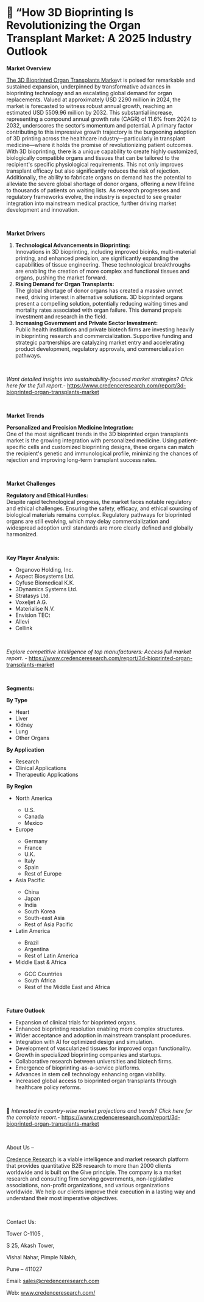 # 🧬 “How 3D Bioprinting Is Revolutionizing the Organ Transplant Market: A 2025 Industry Outlook


<p><strong>Market Overview</strong></p>
<p><a href="https://www.credenceresearch.com/report/3d-bioprinted-organ-transplants-market">The 3D Bioprinted Organ Transplants Marke</a>vt is poised for remarkable and sustained expansion, underpinned by transformative advances in bioprinting technology and an escalating global demand for organ replacements. Valued at approximately USD 2290 million in 2024, the market is forecasted to witness robust annual growth, reaching an estimated USD 5509.96 million by 2032. This substantial increase, representing a compound annual growth rate (CAGR) of 11.6% from 2024 to 2032, underscores the sector&rsquo;s momentum and potential. A primary factor contributing to this impressive growth trajectory is the burgeoning adoption of 3D printing across the healthcare industry&mdash;particularly in transplant medicine&mdash;where it holds the promise of revolutionizing patient outcomes. With 3D bioprinting, there is a unique capability to create highly customized, biologically compatible organs and tissues that can be tailored to the recipient's specific physiological requirements. This not only improves transplant efficacy but also significantly reduces the risk of rejection. Additionally, the ability to fabricate organs on demand has the potential to alleviate the severe global shortage of donor organs, offering a new lifeline to thousands of patients on waiting lists. As research progresses and regulatory frameworks evolve, the industry is expected to see greater integration into mainstream medical practice, further driving market development and innovation.</p>
<p><strong>&nbsp;</strong></p>
<p><strong>Market Drivers</strong></p>
<ol>
<li><strong> Technological Advancements in Bioprinting:</strong><br data-start="1559" data-end="1562" /> Innovations in 3D bioprinting, including improved bioinks, multi-material printing, and enhanced precision, are significantly expanding the capabilities of tissue engineering. These technological breakthroughs are enabling the creation of more complex and functional tissues and organs, pushing the market forward.</li>
<li data-start="1878" data-end="2232"><strong data-start="1878" data-end="1921"> Rising Demand for Organ Transplants:</strong><br data-start="1921" data-end="1924" /> The global shortage of donor organs has created a massive unmet need, driving interest in alternative solutions. 3D bioprinted organs present a compelling solution, potentially reducing waiting times and mortality rates associated with organ failure. This demand propels investment and research in the field.</li>
<li data-start="2234" data-end="2583"><strong data-start="2234" data-end="2293"> Increasing Government and Private Sector Investment:</strong><br data-start="2293" data-end="2296" /> Public health institutions and private biotech firms are investing heavily in bioprinting research and commercialization. Supportive funding and strategic partnerships are catalyzing market entry and accelerating product development, regulatory approvals, and commercialization pathways.</li>
</ol>
<p><strong>&nbsp;</strong></p>
<p><em>Want detailed insights into sustainability-focused market strategies? Click here for the full report.- </em><a href="https://www.credenceresearch.com/report/3d-bioprinted-organ-transplants-market">https://www.credenceresearch.com/report/3d-bioprinted-organ-transplants-market</a></p>
<p>&nbsp;</p>
<p><strong>Market Trends</strong></p>
<p><strong>Personalized and Precision Medicine Integration:</strong><br /> One of the most significant trends in the 3D bioprinted organ transplants market is the growing integration with personalized medicine. Using patient-specific cells and customized bioprinting designs, these organs can match the recipient's genetic and immunological profile, minimizing the chances of rejection and improving long-term transplant success rates.</p>
<p><strong>&nbsp;</strong></p>
<p><strong>Market Challenges</strong></p>
<p><strong>Regulatory and Ethical Hurdles:</strong><br data-start="3093" data-end="3096" /> Despite rapid technological progress, the market faces notable regulatory and ethical challenges. Ensuring the safety, efficacy, and ethical sourcing of biological materials remains complex. Regulatory pathways for bioprinted organs are still evolving, which may delay commercialization and widespread adoption until standards are more clearly defined and globally harmonized.</p>
<p>&nbsp;</p>
<p><strong>Key Player Analysis:</strong></p>
<ul>
<li>Organovo Holding, Inc.</li>
<li>Aspect Biosystems Ltd.</li>
<li>Cyfuse Biomedical K.K.</li>
<li>3Dynamics Systems Ltd.</li>
<li>Stratasys Ltd.</li>
<li>Voxeljet A.G.</li>
<li>Materialise N.V.</li>
<li>Envision TECt</li>
<li>Allevi</li>
<li>Cellink</li>
</ul>
<p>&nbsp;</p>
<p><em>Explore competitive intelligence of top manufacturers: Access full market report. - </em><a href="https://www.credenceresearch.com/report/3d-bioprinted-organ-transplants-market">https://www.credenceresearch.com/report/3d-bioprinted-organ-transplants-market</a></p>
<p>&nbsp;</p>
<p><strong>Segments:</strong></p>
<p><strong>By Type</strong></p>
<ul>
<li>Heart</li>
<li>Liver</li>
<li>Kidney</li>
<li>Lung</li>
<li>Other Organs</li>
</ul>
<p><strong>By Application</strong></p>
<ul>
<li>Research</li>
<li>Clinical Applications</li>
<li>Therapeutic Applications</li>
</ul>
<p><strong>By Region</strong></p>
<ul>
<li>North America</li>
<ul>
<li>U.S.</li>
<li>Canada</li>
<li>Mexico</li>
</ul>
<li>Europe</li>
<ul>
<li>Germany</li>
<li>France</li>
<li>U.K.</li>
<li>Italy</li>
<li>Spain</li>
<li>Rest of Europe</li>
</ul>
<li>Asia Pacific</li>
<ul>
<li>China</li>
<li>Japan</li>
<li>India</li>
<li>South Korea</li>
<li>South-east Asia</li>
<li>Rest of Asia Pacific</li>
</ul>
<li>Latin America</li>
<ul>
<li>Brazil</li>
<li>Argentina</li>
<li>Rest of Latin America</li>
</ul>
<li>Middle East &amp; Africa</li>
<ul>
<li>GCC Countries</li>
<li>South Africa</li>
<li>Rest of the Middle East and Africa</li>
</ul>
</ul>
<p>&nbsp;</p>
<p><strong>Future Outlook </strong></p>
<ul>
<li>Expansion of clinical trials for bioprinted organs.</li>
<li>Enhanced bioprinting resolution enabling more complex structures.</li>
<li>Wider acceptance and adoption in mainstream transplant procedures.</li>
<li>Integration with AI for optimized design and simulation.</li>
<li>Development of vascularized tissues for improved organ functionality.</li>
<li>Growth in specialized bioprinting companies and startups.</li>
<li>Collaborative research between universities and biotech firms.</li>
<li>Emergence of bioprinting-as-a-service platforms.</li>
<li>Advances in stem cell technology enhancing organ viability.</li>
<li>Increased global access to bioprinted organ transplants through healthcare policy reforms.</li>
</ul>
<p><strong>&nbsp;</strong></p>
<p>📌 <em>Interested in country-wise market projections and trends? Click here for the complete report.- </em><a href="https://www.credenceresearch.com/report/3d-bioprinted-organ-transplants-market">https://www.credenceresearch.com/report/3d-bioprinted-organ-transplants-market</a></p>
<p>&nbsp;</p>
<p>About Us &ndash;</p>
<p><a href="https://www.credenceresearch.com/">Credence Research</a> is a viable intelligence and market research platform that provides quantitative B2B research to more than 2000 clients worldwide and is built on the Give principle. The company is a market research and consulting firm serving governments, non-legislative associations, non-profit organizations, and various organizations worldwide. We help our clients improve their execution in a lasting way and understand their most imperative objectives.</p>
<p>&nbsp;</p>
<p>Contact Us:</p>
<p>Tower C-1105 ,</p>
<p>S 25, Akash Tower,</p>
<p>Vishal Nahar, Pimple Nilakh,</p>
<p>Pune &ndash; 411027</p>
<p>Email: <a href="mailto:sales@credenceresearch.com">sales@credenceresearch.com</a></p>
<p>Web: <a href="http://www.credenceresearch.com/">www.credenceresearch.com/</a></p>
